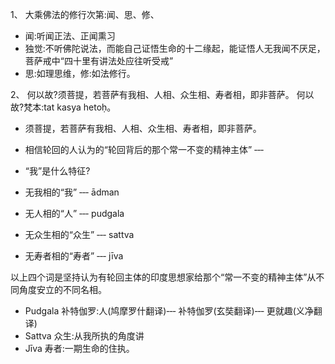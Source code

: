1、  大乘佛法的修行次第:闻、思、修、
* 闻:听闻正法、正闻熏习
* 独觉:不听佛陀说法，而能自己证悟生命的十二缘起，能证悟人无我闻不厌足，
菩萨戒中“四十里有讲法处应往听受戒” 
* 思:如理思维，修:如法修行。


2、  何以故?须菩提，若菩萨有我相、人相、众生相、寿者相，即非菩萨。
何以故?梵本:tat kasya hetoḥ。
* 须菩提，若菩萨有我相、人相、众生相、寿者相，即非菩萨。
* 相信轮回的人认为的“轮回背后的那个常一不变的精神主体” ‐‐‐
* “我”是什么特征?


* 无我相的“我” ‐‐‐ ādman
* 无人相的“人” ‐‐‐ pudgala
* 无众生相的“众生” ‐‐‐ sattva
* 无寿者相的“寿者” ‐‐‐ jīva

以上四个词是坚持认为有轮回主体的印度思想家给那个“常一不变的精神主体”从不同角度安立的不同名相。
* Pudgala 补特伽罗:人(鸠摩罗什翻译)‐‐‐ 补特伽罗(玄奘翻译)‐‐‐ 更就趣(义净翻译)
* Sattva 众生:从我所执的角度讲
* Jīva 寿者:一期生命的住执。
